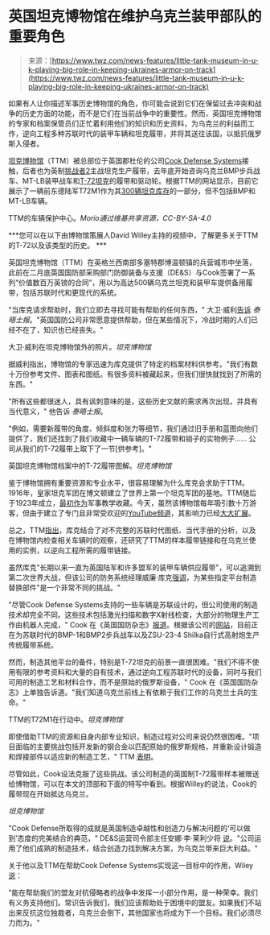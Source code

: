 <!--yml

category: 未分类

date: 2024-05-27 14:46:40

-->

# 英国坦克博物馆在维护乌克兰装甲部队的重要角色

> 来源：[https://www.twz.com/news-features/little-tank-museum-in-u-k-playing-big-role-in-keeping-ukraines-armor-on-track](https://www.twz.com/news-features/little-tank-museum-in-u-k-playing-big-role-in-keeping-ukraines-armor-on-track)

如果有人让你描述军事历史博物馆的角色，你可能会说到它们在保留过去冲突和战争的历史方面的功能，而不是它们在当前战争中的重要性。然而，英国坦克博物馆的专家和档案保管员们正忙着利用他们的知识和历史资料，为乌克兰的利益而工作，逆向工程多种苏联时代的装甲车辆和坦克履带，并将其送往该国，以抵抗俄罗斯入侵者。

[坦克博物馆](https://tankmuseum.org/)（TTM）被总部位于英国郡杜伦的公司[Cook Defense Systems](https://www.william-cook.co.uk/gb/news)接触，后者也为英制[挑战者2](https://www.twz.com/ukraine-has-lost-its-first-challenger-2-tank-in-combat)主战坦克生产履带，去年底开始咨询乌克兰BMP步兵战车、MT-LB装甲战车和[T-72坦克](https://www.twz.com/category/t-72)的履带和驱动轮。根据TTM的网站显示，目前它展示了一辆前东德陆军T72M1作为其[300辆坦克库存](https://tankmuseum.org/tank-nuts/tank-collection?tname=&era=all&country=all#collection-form)的一部分，但不包括BMP和MT-LB车辆。

TTM的车辆保护中心。*Morio通过维基共享资源，CC-BY-SA-4.0*

***您可以在以下由博物馆策展人David Willey主持的视频中，了解更多关于TTM的T-72以及该类型的历史。 ***

英国坦克博物馆（TTM）在英格兰西南部多塞特郡博温顿镇的兵营城市中坐落，此前在二月底英国国防部采购部门防御装备与支援（DE&S）与Cook签署了一系列“价值数百万英镑的合同”，用以为高达500辆乌克兰坦克和装甲车提供备用履带，包括苏联时代和更现代的系统。

"当库克请求帮助时，我们立即去寻找可能有帮助的任何东西，" 大卫·威利[告诉](https://www.telegraph.co.uk/news/2024/03/05/dorset-museum-soviet-tanks-ukraine-war/) *泰晤士报*。"英国国防公司非常愿意提供帮助，但在某些情况下，冷战时期的人们已经不在了，知识也已经丧失。"

大卫·威利在坦克博物馆外的照片。*坦克博物馆*

据威利指出，博物馆的专家迅速为库克提供了特定的档案材料供参考。"我们有数十万份参考文件、图表和图纸。有很多资料被藏起来，但我们很快就找到了所需的东西。"

"所有这些都很迷人，具有讽刺意味的是，这些历史文献的需求再次出现，并具有当代意义，" 他告诉 *泰晤士报*。

"例如，需要新履带的角度、倾斜度和张力等细节，我们通过旧手册和蓝图向他们提供了，我们还找到了我们收藏中一辆车辆的T-72履带和销子的实物例子…… 公司从我们的T-72履带上取下了一节[供参考]。"

英国坦克博物馆档案中的T-72履带图解。*坦克博物馆*

鉴于博物馆拥有重要资源和专业水平，很容易理解为什么库克会求助于TTM。1916年，皇家坦克军团在博文顿建立了世界上第一个坦克军团的基地。TTM随后于1923年成立，[最初作为](https://tankmuseum.org/about-us/)军事教学收藏。今天，虽然该博物馆每年吸引数十万游客，但由于建立了专门且非常受欢迎的[YouTube频道](https://www.youtube.com/@thetankmuseum)，其影响力已经[大大扩展](https://www.nytimes.com/2023/09/12/arts/design/tank-museum-youtube.html)。

总之，TTM[指出](https://tankmuseum.org/article/tracks-to-ukraine)，库克结合了对不完整的苏联时代图纸、当代手册的分析，以及在博物馆内检查相关车辆时的观察，还研究了TTM的样本履带链接和在乌克兰使用的实例，以逆向工程所需的履带链接。

虽然库克"长期以来一直为英国陆军和许多盟军的装甲车辆供应履带"，可以追溯到第二次世界大战，但该公司的防务系统经理威廉·库克[强调](https://www.telegraph.co.uk/news/2024/03/05/dorset-museum-soviet-tanks-ukraine-war/)，为某些指定平台制造替换部件"是一个非常不同的挑战。"

"尽管Cook Defense Systems支持的一些车辆是苏联设计的，但公司使用的制造技术却完全不同。这些技术包括激光扫描和数字X射线检查，大部分的物理生产工作由机器人完成，" Cook 在《英国国防杂志》[报道](https://ukdefencejournal.org.uk/cook-defence-systems-on-track-to-support-ukraine/)。根据该公司的[网站](https://www.william-cook.co.uk/gb/product/track-systems-for-armoured-vehicles)，目前正在为苏联时代的BMP-1和BMP2步兵战车以及ZSU-23-4 Shilka自行式高射炮生产传统履带系统。

然而，制造其他平台的备件，特别是T-72坦克的前景一直很困难。"我们不得不使用有限的参考资料和大量的自有技术，通过逆向工程苏联时代的设备，同时与我们可用的制造工艺和材料合作，而不是原始的俄罗斯设备，" Cook 在《英国国防杂志》上单独告诉道。"我们知道乌克兰前线上有依赖于我们工作的乌克兰士兵的生命。"

TTM的T72M1在行动中。*坦克博物馆*

即使借助TTM的资源和自身内部专业知识，制造过程对公司来说仍然很困难。"项目面临的主要挑战包括开发新的钢合金以匹配原始的俄罗斯规格，并重新设计锻造和焊接部件以适应新的制造工艺，" TTM [表明](https://tankmuseum.org/article/tracks-to-ukraine)。

尽管如此，Cook设法克服了这些挑战。该公司制造的英国制T-72履带样本被赠送给博物馆，可以在本文的顶部和下面的特写中看到。根据Willey的说法，Cook的履带现在开始抵达乌克兰。

*坦克博物馆*

"Cook Defense所取得的成就是英国制造卓越性和创造力与解决问题的‘可以做到’态度的完美结合的典范，" DE&S运营司令部主任安娜·李·莱利少将 [说](https://ukdefencejournal.org.uk/cook-defence-systems-on-track-to-support-ukraine/)。"公司运用了他们成熟的制造技术，结合创造力找到解决方案，为乌克兰带来巨大利益。"

关于他以及TTM在帮助Cook Defense Systems实现这一目标中的作用，Wiley [说](https://www.telegraph.co.uk/news/2024/03/05/dorset-museum-soviet-tanks-ukraine-war/)：

"能在帮助我们的盟友对抗侵略者的战争中发挥一小部分作用，是一种荣幸。我们有义务支持他们。常识告诉我们，我们应该帮助处于困境中的盟友。如果我们不站出来反抗这位独裁者，乌克兰会倒下，其他国家也将成为下一个目标。我们必须尽力而为。"
